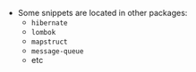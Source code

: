 * Some snippets are located in other packages:
    * `hibernate`
    * `lombok`
    * `mapstruct`
    * `message-queue`
    * etc